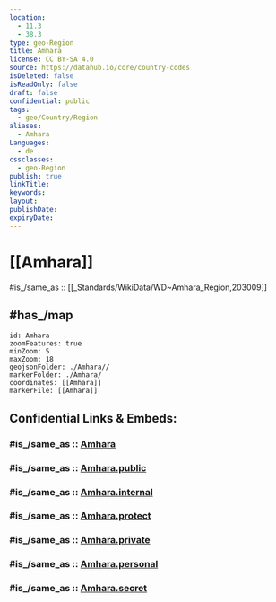 ```yaml
---
location:
  - 11.3
  - 38.3
type: geo-Region
title: Amhara
license: CC BY-SA 4.0
source: https://datahub.io/core/country-codes
isDeleted: false
isReadOnly: false
draft: false
confidential: public
tags:
  - geo/Country/Region
aliases:
  - Amhara
Languages:
  - de
cssclasses:
  - geo-Region
publish: true
linkTitle:
keywords:
layout:
publishDate:
expiryDate:
---
```


# [[Amhara]]

#is_/same_as :: [[_Standards/WikiData/WD~Amhara_Region,203009]] 

## #has_/map 

```leaflet
id: Amhara
zoomFeatures: true 
minZoom: 5 
maxZoom: 18
geojsonFolder: ./Amhara//
markerFolder: ./Amhara/
coordinates: [[Amhara]] 
markerFile: [[Amhara]] 
```


## Confidential Links & Embeds: 

### #is_/same_as :: [Amhara](/_Standards/Earth/Continent/Africa/Africa~East/Ethiopia/Regions~Ethiopia/Amhara.md) 

### #is_/same_as :: [Amhara.public](/_public/Earth/Continent/Africa/Africa~East/Ethiopia/Regions~Ethiopia/Amhara.public.md) 

### #is_/same_as :: [Amhara.internal](/_internal/Earth/Continent/Africa/Africa~East/Ethiopia/Regions~Ethiopia/Amhara.internal.md) 

### #is_/same_as :: [Amhara.protect](/_protect/Earth/Continent/Africa/Africa~East/Ethiopia/Regions~Ethiopia/Amhara.protect.md) 

### #is_/same_as :: [Amhara.private](/_private/Earth/Continent/Africa/Africa~East/Ethiopia/Regions~Ethiopia/Amhara.private.md) 

### #is_/same_as :: [Amhara.personal](/_personal/Earth/Continent/Africa/Africa~East/Ethiopia/Regions~Ethiopia/Amhara.personal.md) 

### #is_/same_as :: [Amhara.secret](/_secret/Earth/Continent/Africa/Africa~East/Ethiopia/Regions~Ethiopia/Amhara.secret.md)

